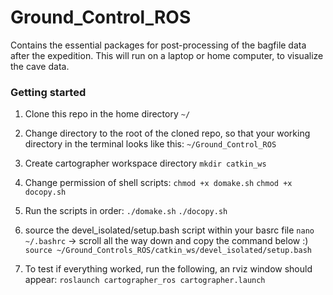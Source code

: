 # Ground_Control_ROS
Contains the essential packages for post-processing of the bagfile data after the expedition. This will run on a laptop or home computer, to visualize the cave data.

### Getting started

1. Clone this repo in the home directory `~/`

2. Change directory to the root of the cloned repo, so that your working directory in the terminal looks like this:
`~/Ground_Control_ROS`

3. Create cartographer workspace directory
`mkdir catkin_ws`

4. Change permission of shell scripts:
`chmod +x domake.sh`
`chmod +x docopy.sh`

5. Run the scripts in order:
`./domake.sh`
`./docopy.sh`

6. source the devel_isolated/setup.bash script within your basrc file
`nano ~/.bashrc` -> scroll all the way down and copy the command below :)
`source ~/Ground_Controls_ROS/catkin_ws/devel_isolated/setup.bash`
   
8. To test if everything worked, run the following, an rviz window should appear:
`roslaunch cartographer_ros cartographer.launch`
